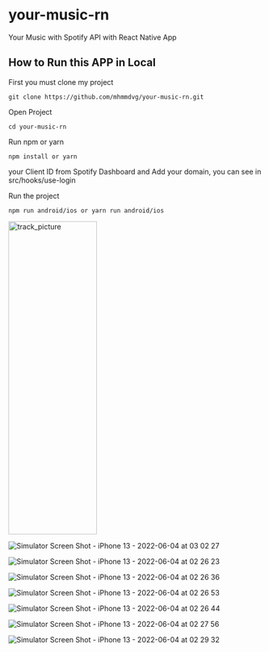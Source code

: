 # your-music-rn
Your Music with Spotify API with React Native App

## How to Run this APP in Local

First you must clone my project

```
git clone https://github.com/mhmmdvg/your-music-rn.git
```
Open Project

```
cd your-music-rn
```

Run npm or yarn

```
npm install or yarn
```

your Client ID from Spotify Dashboard and Add your domain, you can see in src/hooks/use-login


Run the project

```
npm run android/ios or yarn run android/ios
```
<img width="175" height="620" alt="track_picture" src="https://user-images.githubusercontent.com/57744555/171942158-c857f861-05fa-4ff3-bc02-1f447a7d8025.png">

![Simulator Screen Shot - iPhone 13 - 2022-06-04 at 03 02 27](https://user-images.githubusercontent.com/57744555/171942158-c857f861-05fa-4ff3-bc02-1f447a7d8025.png)

![Simulator Screen Shot - iPhone 13 - 2022-06-04 at 02 26 23](https://user-images.githubusercontent.com/57744555/171942245-74453b16-23cb-4a12-b109-e2ffa4ffb721.png)

![Simulator Screen Shot - iPhone 13 - 2022-06-04 at 02 26 36](https://user-images.githubusercontent.com/57744555/171942264-6b1bc09f-b776-4220-bdfa-891ac2ed347e.png)

![Simulator Screen Shot - iPhone 13 - 2022-06-04 at 02 26 53](https://user-images.githubusercontent.com/57744555/171942287-df773f90-1968-454c-a531-24b92c20c336.png)

![Simulator Screen Shot - iPhone 13 - 2022-06-04 at 02 26 44](https://user-images.githubusercontent.com/57744555/171942316-a313cb5b-21a6-4643-9b41-82677bd47d10.png)

![Simulator Screen Shot - iPhone 13 - 2022-06-04 at 02 27 56](https://user-images.githubusercontent.com/57744555/171942334-bc57524d-00ab-4980-8e94-698c48e8cf8d.png)

![Simulator Screen Shot - iPhone 13 - 2022-06-04 at 02 29 32](https://user-images.githubusercontent.com/57744555/171942348-756af0de-2722-4c04-b400-8a03422e6c86.png)

